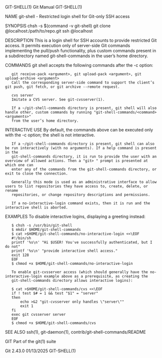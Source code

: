 GIT-SHELL(1)								  Git Manual								  GIT-SHELL(1)

NAME
       git-shell - Restricted login shell for Git-only SSH access

SYNOPSIS
       chsh -s $(command -v git-shell) <user>
       git clone <user>@localhost:/path/to/repo.git
       ssh <user>@localhost

DESCRIPTION
       This is a login shell for SSH accounts to provide restricted Git access. It permits execution only of server-side Git commands implementing the
       pull/push functionality, plus custom commands present in a subdirectory named git-shell-commands in the user’s home directory.

COMMANDS
       git shell accepts the following commands after the -c option:

       git receive-pack <argument>, git upload-pack <argument>, git upload-archive <argument>
	   Call the corresponding server-side command to support the client’s git push, git fetch, or git archive --remote request.

       cvs server
	   Imitate a CVS server. See git-cvsserver(1).

       If a ~/git-shell-commands directory is present, git shell will also handle other, custom commands by running "git-shell-commands/<command> <arguments>"
       from the user’s home directory.

INTERACTIVE USE
       By default, the commands above can be executed only with the -c option; the shell is not interactive.

       If a ~/git-shell-commands directory is present, git shell can also be run interactively (with no arguments). If a help command is present in the
       git-shell-commands directory, it is run to provide the user with an overview of allowed actions. Then a "git> " prompt is presented at which one can
       enter any of the commands from the git-shell-commands directory, or exit to close the connection.

       Generally this mode is used as an administrative interface to allow users to list repositories they have access to, create, delete, or rename
       repositories, or change repository descriptions and permissions.

       If a no-interactive-login command exists, then it is run and the interactive shell is aborted.

EXAMPLES
       To disable interactive logins, displaying a greeting instead:

	   $ chsh -s /usr/bin/git-shell
	   $ mkdir $HOME/git-shell-commands
	   $ cat >$HOME/git-shell-commands/no-interactive-login <<\EOF
	   #!/bin/sh
	   printf '%s\n' "Hi $USER! You've successfully authenticated, but I do not"
	   printf '%s\n' "provide interactive shell access."
	   exit 128
	   EOF
	   $ chmod +x $HOME/git-shell-commands/no-interactive-login

       To enable git-cvsserver access (which should generally have the no-interactive-login example above as a prerequisite, as creating the
       git-shell-commands directory allows interactive logins):

	   $ cat >$HOME/git-shell-commands/cvs <<\EOF
	   if ! test $# = 1 && test "$1" = "server"
	   then
		   echo >&2 "git-cvsserver only handles \"server\""
		   exit 1
	   fi
	   exec git cvsserver server
	   EOF
	   $ chmod +x $HOME/git-shell-commands/cvs

SEE ALSO
       ssh(1), git-daemon(1), contrib/git-shell-commands/README

GIT
       Part of the git(1) suite

Git 2.43.0								  01/13/2025								  GIT-SHELL(1)
